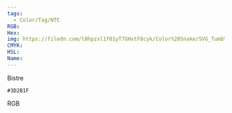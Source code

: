 ```yaml
---
tags:
  - Color/Tag/NTC
RGB:
Hex:
img: https://filedn.com/l0hpzxl1f01yT7GHxtF8cyk/Color%20Snake/SVG_Tumb%20Mass%20No%20Name/3D2B1F.svg
CMYK:
HSL:
Name:
---
```

Bistre
```palette
#3D2B1F
```
RGB

